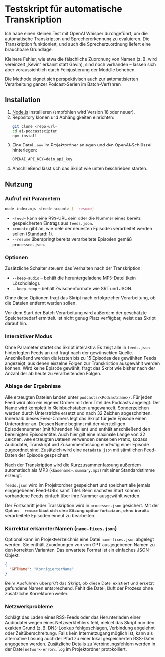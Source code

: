 # Testskript für automatische Transkription

Ich habe einen kleinen Test mit OpenAI Whisper durchgeführt, um die automatische Transkription und Sprechererkennung zu evaluieren. Die Transkription funktioniert, und auch die Sprecherzuordnung liefert eine brauchbare Grundlage.

Kleinere Fehler, wie etwa die fälschliche Zuordnung von Namen (z. B. wird vereinzelt „Kevin“ erkannt statt Gavin), sind noch vorhanden – lassen sich aber voraussichtlich durch Feinjustierung der Modelle beheben.

Die Methode eignet sich perspektivisch auch zur automatisierten Verarbeitung ganzer Podcast-Serien im Batch-Verfahren

## Installation

1. [Node.js](https://nodejs.org/) installieren (empfohlen wird Version 18 oder neuer).
2. Repository klonen und Abhängigkeiten einrichten:
   ```bash
   git clone <repo-url>
   cd ai-podcastscipter
   npm install
   ```
3. Eine Datei `.env` im Projektordner anlegen und den OpenAI‑Schlüssel hinterlegen:
   ```
   OPENAI_API_KEY=dein_api_key
   ```
4. Anschließend lässt sich das Skript wie unten beschrieben starten.

## Nutzung

### Aufruf mit Parametern

```bash
node index.mjs <feed> <count> [--resume]
```

* `<feed>` kann eine RSS-URL sein oder die Nummer eines bereits gespeicherten Eintrags aus `feeds.json`.
* `<count>` gibt an, wie viele der neuesten Episoden verarbeitet werden sollen (Standard: 1).
* `--resume` überspringt bereits verarbeitete Episoden gemäß `processed.json`.

### Optionen

Zusätzliche Schalter steuern das Verhalten nach der Transkription:

* `--keep-audio` – behält die heruntergeladene MP3-Datei (kein Löschdialog).
* `--keep-temp` – behält Zwischenformate wie SRT und JSON.

Ohne diese Optionen fragt das Skript nach erfolgreicher Verarbeitung, ob die Dateien entfernt werden sollen.

Vor dem Start der Batch-Verarbeitung wird außerdem der geschätzte Speicherbedarf ermittelt. Ist nicht genug Platz verfügbar, weist das Skript darauf hin.

### Interaktiver Modus

Ohne Parameter startet das Skript interaktiv. Es zeigt alle in `feeds.json` hinterlegten Feeds an und fragt nach der gewünschten Quelle. Anschließend werden die letzten bis zu 15 Episoden des gewählten Feeds angezeigt, aus denen einzelne Folgen zur Transkription ausgewählt werden können. Wird keine Episode gewählt, fragt das Skript wie bisher nach der Anzahl der ab heute zu verarbeitenden Folgen.

### Ablage der Ergebnisse

Alle erzeugten Dateien landen unter `podcasts/<Podcastname>/`. Für jeden Feed wird also ein eigener Ordner mit dem Titel des Podcasts angelegt. Der Name wird komplett in Kleinbuchstaben umgewandelt, Sonderzeichen werden durch Unterstriche ersetzt und nach 32 Zeichen abgeschnitten. Innerhalb dieses Feed-Ordners legt das Skript für jede Episode einen Unterordner an. Dessen Name beginnt mit der vierstelligen Episodennummer (mit führenden Nullen) und enthält anschließend den bereinigten Episodentitel. Auch hier gilt eine maximale Länge von 32 Zeichen. Alle erzeugten Dateien verwenden denselben Präfix, sodass Audiodatei, Transkript und Zusammenfassung eindeutig einer Episode zugeordnet sind. Zusätzlich wird eine `metadata.json` mit sämtlichen Feed-Daten der Episode gespeichert.

Nach der Transkription wird die Kurz­zusammenfassung außerdem automatisch als MP3 (`<basename>.summary.mp3`) mit einer Standardstimme erzeugt.

`feeds.json` wird im Projektordner gespeichert und speichert alle jemals eingegebenen Feed-URLs samt Titel. Beim nächsten Start können vorhandene Feeds einfach über ihre Nummer ausgewählt werden.

Der Fortschritt jeder Transkription wird in `processed.json` gesichert. Mit der Option `--resume` lässt sich eine Sitzung später fortsetzen, ohne bereits verarbeitete Episoden erneut zu bearbeiten.

### Korrektur erkannter Namen (`name-fixes.json`)

Optional kann im Projektverzeichnis eine Datei `name-fixes.json` abgelegt werden.
Sie enthält Zuordnungen von von GPT ausgegebenen Namen zu den korrekten Varianten.
Das erwartete Format ist ein einfaches JSON-Objekt:

```json
{
  "GPTName": "KorrigierterName"
}
```

Beim Ausführen überprüft das Skript, ob diese Datei existiert und ersetzt
gefundene Namen entsprechend. Fehlt die Datei, läuft der Prozess ohne
zusätzliche Korrekturen weiter.

### Netzwerkprobleme

Schlägt das Laden eines RSS-Feeds oder das Herunterladen einer Audiodatei wegen eines Netzwerkfehlers fehl, meldet das Skript nun den exakten Grund (z. B. DNS-Lookup fehlgeschlagen, Verbindung abgelehnt oder Zeitüberschreitung). Falls kein Internetzugang möglich ist, kann als alternative Lösung auch der Pfad zu einer lokal gespeicherten RSS-Datei angegeben werden. Zusätzliche Details zu Verbindungsfehlern werden in der Datei `network-errors.log` im Projektordner protokolliert.

